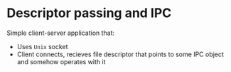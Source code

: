 # Descriptor passing and IPC

Simple client-server application that:
 * Uses ```Unix``` socket
 * Client connects, recieves file descriptor that points to some IPC object and somehow operates with it